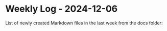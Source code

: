 # Weekly Log - 2024-12-06

List of newly created Markdown files in the last week from the docs folder:

